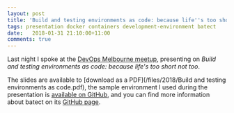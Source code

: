 ```yaml
---
layout: post
title: 'Build and testing environments as code: because life''s too short not to'
tags: presentation docker containers development-environment batect
date:   2018-01-31 21:10:00+11:00
comments: true
---
```


Last night I spoke at the [DevOps Melbourne meetup](https://www.meetup.com/devops-melbourne/events/246634083/),
presenting on _Build and testing environments as code: because life's too short not too_.

The slides are available to [download as a PDF](/files/2018/Build and testing environments as code.pdf),
the sample environment I used during the presentation is [available on GitHub](https://github.com/charleskorn/batect-sample-java),
and you can find more information about batect on its [GitHub page](https://github.com/charleskorn/batect).

